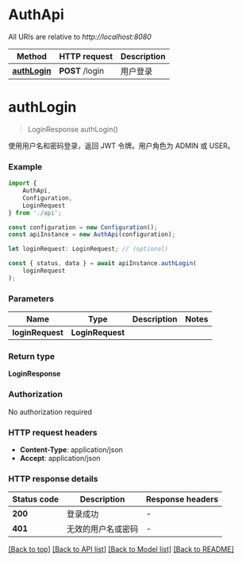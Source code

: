 # AuthApi

All URIs are relative to *http://localhost:8080*

|Method | HTTP request | Description|
|------------- | ------------- | -------------|
|[**authLogin**](#authlogin) | **POST** /login | 用户登录|

# **authLogin**
> LoginResponse authLogin()

使用用户名和密码登录，返回 JWT 令牌。用户角色为 ADMIN 或 USER。

### Example

```typescript
import {
    AuthApi,
    Configuration,
    LoginRequest
} from './api';

const configuration = new Configuration();
const apiInstance = new AuthApi(configuration);

let loginRequest: LoginRequest; // (optional)

const { status, data } = await apiInstance.authLogin(
    loginRequest
);
```

### Parameters

|Name | Type | Description  | Notes|
|------------- | ------------- | ------------- | -------------|
| **loginRequest** | **LoginRequest**|  | |


### Return type

**LoginResponse**

### Authorization

No authorization required

### HTTP request headers

 - **Content-Type**: application/json
 - **Accept**: application/json


### HTTP response details
| Status code | Description | Response headers |
|-------------|-------------|------------------|
|**200** | 登录成功 |  -  |
|**401** | 无效的用户名或密码 |  -  |

[[Back to top]](#) [[Back to API list]](../README.md#documentation-for-api-endpoints) [[Back to Model list]](../README.md#documentation-for-models) [[Back to README]](../README.md)

